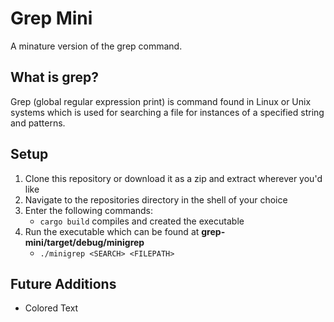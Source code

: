 # Grep Mini
A minature version of the grep command.

## What is grep?
Grep (global regular expression print) is command found in Linux or Unix systems which is used for searching a file for instances of a specified string and patterns.

## Setup
1. Clone this repository or download it as a zip and extract wherever you'd like
2. Navigate to the repositories directory in the shell of your choice
3. Enter the following commands:
    - `cargo build` compiles and created the executable
4. Run the executable which can be found at **grep-mini/target/debug/minigrep** 
    - `./minigrep <SEARCH> <FILEPATH>`

## Future Additions
- Colored Text
